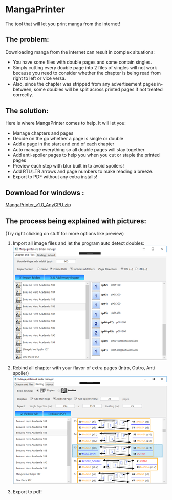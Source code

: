 # MangaPrinter

The tool that will let you print manga from the internet!



## The problem:

Downloading manga from the internet can result in complex situations:
* You have some files with double pages and some contain singles. 
* Simply cutting every double page into 2 files of singles will not work because you need to consider whether the chapter is being read from right to left or vice versa. 
* Also, since the chapter was stripped from any advertisement pages in-between, some doubles will be split across printed pages if not treated correctly.

## The solution:

Here is where MangaPrinter comes to help. It will let you:

* Manage chapters and pages
* Decide on the go whether a page is single or double
* Add a page in the start and end of each chapter 
* Auto manage everything so all double pages will stay together
* Add anti-spoiler pages to help you when you cut or staple the printed pages
* Preview each step with blur built in to avoid spoilers!
* Add RTL\LTR arrows and page numbers to make reading a breeze.
* Export to PDF without any extra installs!

## Download for windows :
[MangaPrinter_v1.0_AnyCPU.zip](https://github.com/yonixw/MangaPrinter/releases/download/v1.0/MangaPrinter_v1.0_AnyCPU.zip)

## The process being explained with pictures: 
(Try right clicking on stuff for more options like preview)

1. Import all image files and let the program auto detect doubles:
![alt text](https://raw.githubusercontent.com/yonixw/MangaPrinter/f12cf8ad2a323877a2e40c3d387c6e3e509e57fb/1.png)

2. Rebind all chapter with your flavor of extra pages (Intro, Outro, Anti spoiler)
![alt text](https://raw.githubusercontent.com/yonixw/MangaPrinter/f12cf8ad2a323877a2e40c3d387c6e3e509e57fb/2.png)

3. Export to pdf!
